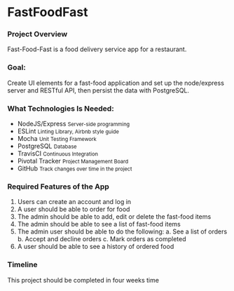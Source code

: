 # FastFoodFast

<h3>Project Overview</h3>

Fast-Food-Fast​ is a food delivery service app for a restaurant.

<h3>Goal:</h3>

Create UI elements for a fast-food application and set up the node/express server and RESTful API, then persist the data with PostgreSQL.

<h3>What Technologies Is Needed:</h3>

- NodeJS/Express <small>Server-side programming</small>
- ESLint <small>Linting Library, Airbnb style guide</small>
- Mocha <small>Unit Testing Framework</small>
- PostgreSQL <small> Database </small>
- TravisCI <small> Continuous Integration </small>
- Pivotal Tracker <small> Project Management Board </small>
- GitHub <small> Track changes over time in the project </small>

<h3>Required Features of the App</h3>

1. Users can create an account and log in
2. A user should be able to order for food
3. The admin should be able to add, edit or delete the fast-food items
4. The admin should be able to see a list of fast-food items
5. The admin user should be able to do the following:
    a. See a list of orders
    b. Accept and decline orders
    c. Mark orders as completed
6. A user should be able to see a history of ordered food

<h3>Timeline</h3>

This project should be completed in four weeks time
